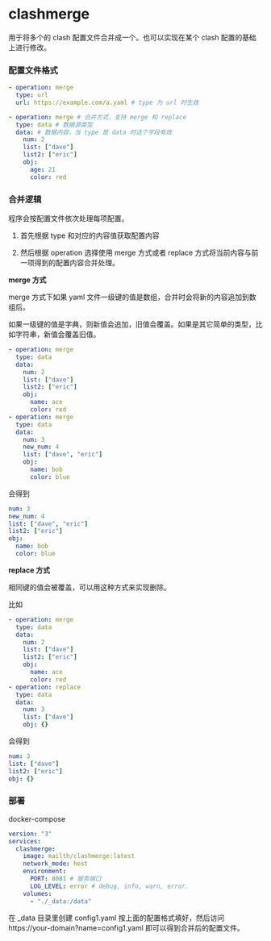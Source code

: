 # clashmerge

用于将多个的 clash 配置文件合并成一个。也可以实现在某个 clash 配置的基础上进行修改。



### 配置文件格式

```yaml
- operation: merge
  type: url
  url: https://example.com/a.yaml # type 为 url 时生效

- operation: merge # 合并方式，支持 merge 和 replace
  type: data # 数据源类型
  data: # 数据内容，当 type 是 data 时这个字段有效
    num: 2
    list: ["dave"]
    list2: ["eric"]
    obj:
      age: 21
      color: red


```

### 合并逻辑

程序会按配置文件依次处理每项配置。

1. 首先根据 type 和对应的内容值获取配置内容

2. 然后根据 operation 选择使用 merge 方式或者 replace 方式将当前内容与前一项得到的配置内容合并处理。

**merge 方式**

merge 方式下如果 yaml 文件一级键的值是数组，合并时会将新的内容追加到数组后。

如果一级键的值是字典，则新值会追加，旧值会覆盖。如果是其它简单的类型，比如字符串，新值会覆盖旧值。

```yaml
- operation: merge 
  type: data 
  data: 
    num: 2
    list: ["dave"]
    list2: ["eric"]
    obj:
      name: ace
      color: red
- operation: merge
  type: data
  data: 
    num: 3
    new_num: 4
    list: ["dave", "eric"]
    obj:
      name: bob
      color: blue
```

会得到

```yaml
num: 3
new_num: 4
list: ["dave", "eric"]
list2: ["eric"]
obj:
  name: bob
  color: blue
```

**replace 方式**

相同键的值会被覆盖，可以用这种方式来实现删除。

比如

```yaml
- operation: merge 
  type: data 
  data: 
    num: 2
    list: ["dave"]
    list2: ["eric"]
    obj:
      name: ace
      color: red
- operation: replace
  type: data
  data: 
    num: 3
    list: ["dave"]
    obj: {}
```

会得到

```yaml
num: 3
list: ["dave"]
list2: ["eric"]
obj: {}
```

### 部署

docker-compose

```yaml
version: "3"
services:
  clashmerge:
    image: mailth/clashmerge:latest
    network_mode: host
    environment:
      PORT: 8081 # 服务端口
      LOG_LEVEL: error # debug, info, warn, error.
    volumes:
      - "./_data:/data"
```

在 _data 目录里创建 config1.yaml 按上面的配置格式填好，然后访问 https://your-domain?name=config1.yaml 即可以得到合并后的配置文件。
